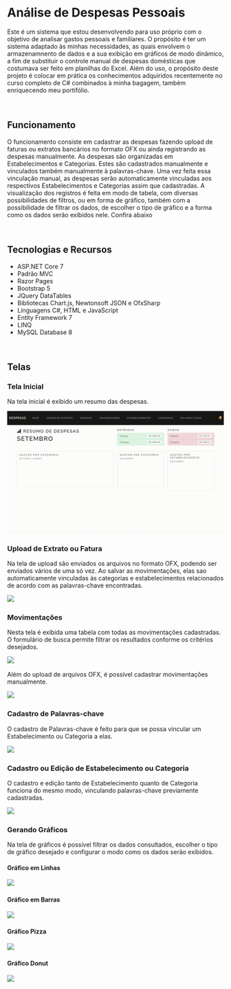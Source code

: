 # Análise de Despesas Pessoais
Este é um sistema que estou desenvolvendo para uso próprio com o objetivo de analisar gastos pessoais e familiares. O propósito é ter um sistema adaptado às minhas necessidades, as quais envolvem o armazenamnento de dados e a sua exibição em gráficos de modo dinâmico, a fim de substituir o controle manual de despesas domésticas que costumava ser feito em planilhas do Excel. Além do uso, o propósito deste projeto é colocar em prática os conhecimentos adquiridos recentemente no curso completo de C# combinados à minha bagagem, também enriquecendo meu portifólio.

<br/>

## Funcionamento

O funcionamento consiste em cadastrar as despesas fazendo upload de faturas ou extratos bancários no formato OFX ou ainda registrando as despesas manualmente. As despesas são organizadas em Estabelecimentos e Categorias. Estes são cadastrados manualmente e vinculados também manualmente à palavras-chave. Uma vez feita essa vinculação manual, as despesas serão automaticamente vinculadas aos respectivos Estabelecimentos e Categorias assim que cadastradas. A visualização dos registros é feita em modo de tabela, com diversas possibilidades de filtros, ou em forma de gráfico, também com a possibilidade de filtrar os dados, de escolher o tipo de gráfico e a forma como os dados serão exibidos nele. Confira abaixo

<br/>

## Tecnologias e Recursos
<ul>
<li>ASP.NET Core 7</li>
<li>Padrão MVC</li>
<li>Razor Pages</li>
<li>Bootstrap 5</li>
<li>JQuery DataTables</li>
<li>Bibliotecas Chart.js, Newtonsoft JSON e OfxSharp</li>
<li>Linguagens C#, HTML e JavaScript</li>
<li>Entity Framework 7</li>
<li>LINQ</li>
<li>MySQL Database 8</li>
</ul>
<br/>

## Telas

### Tela Inicial
<p>Na tela inicial é exibido um resumo das despesas.</p>
<img src="https://github.com/marliseborba/img/blob/main/expenses/home-index.gif?raw=true"/>
<br/>

### Upload de Extrato ou Fatura
<p>Na tela de upload são enviados os arquivos no formato OFX, podendo ser enviados vários de uma só vez. Ao salvar as movimentações, elas sao automaticamente vinculadas às categorias e estabelecimentos relacionados de acordo com as palavras-chave encontradas.</p>
<img src="https://github.com/marliseborba/img/blob/main/expenses/upload.gif?raw=true"/>
<br/>

### Movimentações
<p>Nesta tela é exibida uma tabela com todas as movimentações cadastradas. O formulário de busca permite filtrar os resultados conforme os critérios desejados.</p>
<img src="https://github.com/marliseborba/img/blob/main/expenses/movements.gif?raw=true"/>
<br/>

<p>Além do upload de arquivos OFX, é possível cadastrar movimentações manualmente.</p>
<img src="https://github.com/marliseborba/img/blob/main/expenses/movements-create.gif?raw=true"/>
<br/>

### Cadastro de Palavras-chave
<p>O cadastro de Palavras-chave é feito para que se possa vincular um Estabelecimento ou Categoria a elas.</p>
<img src="https://github.com/marliseborba/img/blob/main/expenses/keywords-create.gif?raw=true"/>
<br/>

### Cadastro ou Edição de Estabelecimento ou Categoria
<p>O cadastro e edição tanto de Estabelecimento quanto de Categoria funciona do mesmo modo, vinculando palavras-chave previamente cadastradas.</p>
<img src="https://github.com/marliseborba/img/blob/main/expenses/establishment-create.gif?raw=true"/>
<br/>

### Gerando Gráficos
<p>Na tela de gráficos é possível filtrar os dados consultados, escolher o tipo de gráfico desejado e configurar o modo como os dados serão exibidos.</p>

#### Gráfico em Linhas
<img src="https://github.com/marliseborba/img/blob/main/expenses/chart-line.gif?raw=true"/>
<br/>

#### Gráfico em Barras
<img src="https://github.com/marliseborba/img/blob/main/expenses/chart-bar.gif?raw=true"/>
<br/>

#### Gráfico Pizza
<img src="https://github.com/marliseborba/img/blob/main/expenses/chart-pie.gif?raw=true"/>
<br/>

#### Gráfico Donut
<img src="https://github.com/marliseborba/img/blob/main/expenses/chart-donut.gif?raw=true"/>
<br/>
